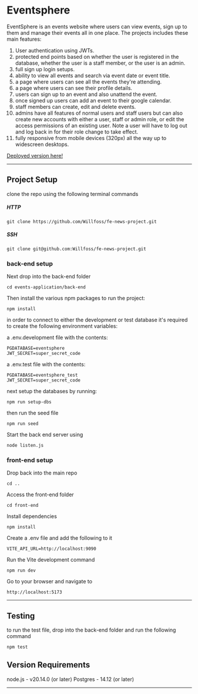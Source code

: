 # Eventsphere

EventSphere is an events website where users can view events, sign up to them and manage their events all in one place. The projects includes these main features:

1. User authentication using JWTs.
2. protected end points based on whether the user is registered in the database, whether the user is a staff member, or the user is an admin.
3. full sign up login setups.
4. ability to view all events and search via event date or event title.
5. a page where users can see all the events they're attending.
6. a page where users can see their profile details.
7. users can sign up to an event and also unattend the event.
8. once signed up users can add an event to their google calendar.
9. staff members can create, edit and delete events.
10. admins have all features of normal users and staff users but can also create new accounts with either a user, staff or admin role, or edit the access permissions of an existing user. Note a user will have to log out and log back in for their role change to take effect.
11. fully responsive from mobile devices (320px) all the way up to widescreen desktops.

[Deployed version here!](https://dotcomment.netlify.app/)

---

## Project Setup

clone the repo using the following terminal commands

##### HTTP

    git clone https://github.com/Willfoss/fe-news-project.git

##### SSH

    git clone git@github.com:Willfoss/fe-news-project.git

### back-end setup

Next drop into the back-end folder

    cd events-application/back-end

Then install the various npm packages to run the project:

    npm install

in order to connect to either the development or test database it's required to create the following environment variables:

a .env.development file with the contents:

    PGDATABASE=eventsphere
    JWT_SECRET=super_secret_code

a .env.test file with the contents:

    PGDATABASE=eventsphere_test
    JWT_SECRET=super_secret_code

next setup the databases by running:

    npm run setup-dbs

then run the seed file

    npm run seed

Start the back end server using

    node listen.js

### front-end setup

Drop back into the main repo

    cd ..

Access the front-end folder

    cd front-end

Install dependencies

    npm install

Create a .env file and add the following to it

    VITE_API_URL=http://localhost:9090

Run the Vite development command

    npm run dev

Go to your browser and navigate to

    http://localhost:5173

---

## Testing

to run the test file, drop into the back-end folder and run the following command

    npm test

## Version Requirements

node.js - v20.14.0 (or later)
Postgres - 14.12 (or later)

---

